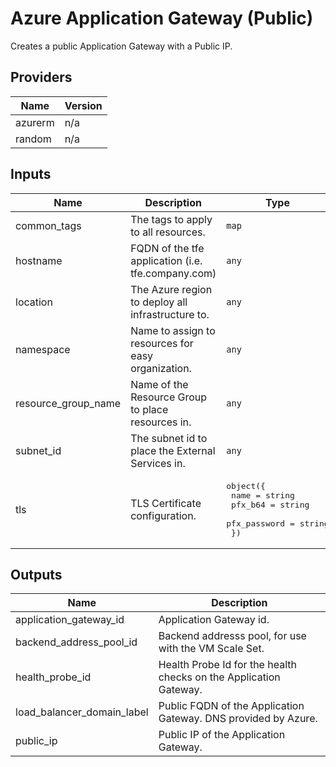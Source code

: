 # Azure Application Gateway (Public)

Creates a public Application Gateway with a Public IP.

<!-- BEGINNING OF PRE-COMMIT-TERRAFORM DOCS HOOK -->
## Providers

| Name | Version |
|------|---------|
| azurerm | n/a |
| random | n/a |

## Inputs

| Name | Description | Type | Default | Required |
|------|-------------|------|---------|:-----:|
| common\_tags | The tags to apply to all resources. | `map` | `{}` | no |
| hostname | FQDN of the tfe application (i.e. tfe.company.com) | `any` | n/a | yes |
| location | The Azure region to deploy all infrastructure to. | `any` | n/a | yes |
| namespace | Name to assign to resources for easy organization. | `any` | n/a | yes |
| resource\_group\_name | Name of the Resource Group to place resources in. | `any` | n/a | yes |
| subnet\_id | The subnet id to place the External Services in. | `any` | n/a | yes |
| tls | TLS Certificate configuration. | <pre>object({<br>    name         = string<br>    pfx_b64      = string<br>    pfx_password = string<br>  })</pre> | n/a | yes |

## Outputs

| Name | Description |
|------|-------------|
| application\_gateway\_id | Application Gateway id. |
| backend\_address\_pool\_id | Backend addresss pool, for use with the VM Scale Set. |
| health\_probe\_id | Health Probe Id for the health checks on the Application Gateway. |
| load\_balancer\_domain\_label | Public FQDN of the Application Gateway. DNS provided by Azure. |
| public\_ip | Public IP of the Application Gateway. |

<!-- END OF PRE-COMMIT-TERRAFORM DOCS HOOK -->